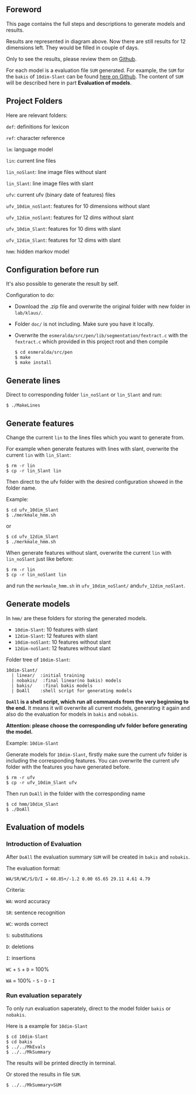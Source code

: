 ## Foreword

This page contains the full steps and descriptions to generate models and results.

Results are represented in diagram above. Now there are still results for 12 dimensions left.
They would be filled in couple of days.

Only to see the results, please review them on [Github](https://github.com/alfmunny/klaus-lab).

For each model is a evaluation file `SUM` generated.
For example, the `SUM` for the `bakis` of `10dim-Slant`
can be found [here on Github](https://github.com/alfmunny/klaus-lab/blob/master/hmm/10dim-Slant/bakis/SUM).
The content of `SUM` will be described here in part **Evaluation of models**.

## Project Folders

Here are relevant folders:

`def`: definitions for lexicon

`ref`: character reference

`lm`: language model

`lin`: current line files

`lin_noSlant`: line image files without slant

`lin_Slant`: line image files with slant

`ufv`: current ufv (binary date of features) files

`ufv_10dim_noSlant`: features for 10 dimensions without slant

`ufv_12dim_noSlant`: features for 12 dims without slant

`ufv_10dim_Slant`: features for 10 dims with slant

`ufv_12dim_Slant`: features for 12 dims with slant

`hmm`: hidden markov model



## Configuration before run

It's also possible to generate the result by self.

Configuration to do:

* Download the .zip file and overwrite the original folder with new folder in `lab/klaus/`.

* Folder `doc/` is not including. Make sure you have it locally.

* Overwrite the `esmeralda/src/pen/lib/segmentation/fextract.c` with the `fextract.c` which provided in this project root
  and then compile

      $ cd esmeralda/src/pen
      $ make
      $ make install

## Generate lines

Direct to corresponding folder `lin_noSlant` or `lin_Slant` and run:

```
$ ./MakeLines
```

## Generate features

Change the current `lin` to the lines files which you want to generate from.

For example  when generate features with lines with slant, overwrite the current `lin` with `lin_Slant`:

```
$ rm -r lin
$ cp -r lin_Slant lin

```

Then direct to the ufv folder with the desired configuration showed in the folder name.

Example:

```
$ cd ufv_10dim_Slant
$ ./merkmale_hmm.sh
```
or

```
$ cd ufv_12dim_Slant
$ ./merkmale_hmm.sh
```

When generate features without slant, overwrite the current `lin` with `lin_noSlant` just like before:

```
$ rm -r lin
$ cp -r lin_noSlant lin

```
and run the `merkmale_hmm.sh` in `ufv_10dim_noSlant/` and`ufv_12dim_noSlant`.

## Generate models

In `hmm/` are these folders for storing the generated models.

* `10dim-Slant`: 10 features with slant
* `12dim-Slant`: 12 features with slant
* `10dim-noSlant`: 10 features without slant
* `12dim-noSlant`: 12 features without slant

Folder tree of `10dim-Slant`:

    10dim-Slant/
      | linear/  :initial training
      | nobakis/  :final linear(no bakis) models
      | bakis/    :final bakis models
      | DoAll    :shell script for generating models

**`DoAll` is a shell script, which run all commands from the very beginning
to the end.** It means it will overwrite all current models, generating it
again and also do the evaluation for models in `bakis` and `nobakis`.

**Attention: please choose the corresponding ufv folder before generating the model.**

Example: `10dim-Slant`

Generate models for `10dim-Slant`, firstly make sure the current ufv folder is including the corresponding
features. You can overwrite the current ufv folder with the features you have generated before.

```
$ rm -r ufv
$ cp -r ufv_10dim_Slant ufv
```

Then run `DoAll` in the folder with the corresponding name

```
$ cd hmm/10dim_Slant
$ ./DoAll
```

## Evaluation of models

### Introduction of Evaluation

After `DoAll` the evaluation summary `SUM` will be created in `bakis` and `nobakis`.

The evaluation format:

    WA/SR/WC/S/D/I = 60.85+/-1.2 0.00 65.65 29.11 4.61 4.79

Criteria:

`WA`: word accuracy

`SR`: sentence recognition

`WC`: words correct

`S`: substitutions

`D`: deletions

`I`: insertions

`WC` + `S` + `D` = 100%

`WA` = 100% - `S` - `D` - `I`

### Run evaluation separately

To only run evaluation saperately, direct to the model folder `bakis` or `nobakis`.

Here is a example for `10dim-Slant`

```
$ cd 10dim-Slant
$ cd bakis
$ ../../MkEvals
$ ../../MkSummary
```
The results will be printed directly in terminal.

Or stored the results in file `SUM`.

```
$ ../../MkSummary>SUM
```
